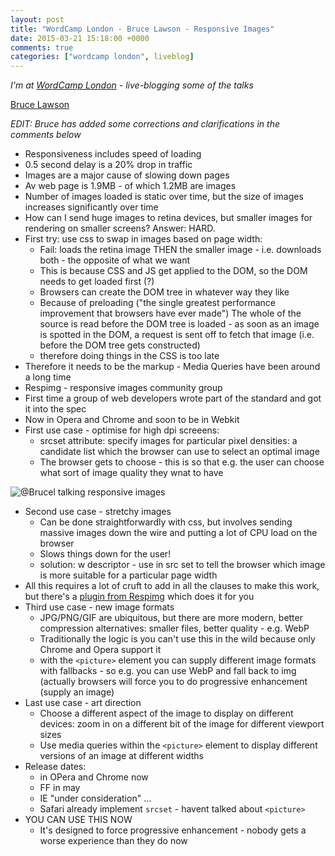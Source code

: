 ```yaml
---
layout: post
title: "WordCamp London - Bruce Lawson - Responsive Images"
date: 2015-03-21 15:18:00 +0000
comments: true
categories: ["wordcamp london", liveblog]
---
```


_I'm at [WordCamp London](http://london.wordcamp.org/2015/) - live-blogging
some of the talks_

[Bruce Lawson](http://www.brucelawson.co.uk/)

_EDIT: Bruce has added some corrections and clarifications in the comments
below_

* Responsiveness includes speed of loading
*   0.5 second delay is a 20% drop in traffic
* Images are a major cause of slowing down pages
* Av web page is 1.9MB - of which 1.2MB are images
* Number of images loaded is static over time, but the size of images
  increases significantly over time
* How can I send huge images to retina devices, but smaller images for
  rendering on smaller screens? Answer: HARD.
* First try: use css to swap in images based on page width:
    * Fail: loads the retina image THEN the smaller image - i.e. downloads
      both - the opposite of what we want
    * This is because CSS and JS get applied to the DOM, so the DOM needs to
      get loaded first (?)
    * Browsers can create the DOM tree in whatever way they like
    * Because of preloading ("the single greatest performance improvement
      that browsers have ever made") The whole of the source is read before the DOM tree is loaded - as soon
      as an image is spotted in the DOM, a request is sent off to fetch that
      image (i.e. before the DOM tree gets constructed)
    * therefore doing things in the  CSS is too late
* Therefore it needs to be the markup - Media Queries have been around a long
  time
* Respimg - responsive images community group
* First time a group of web developers wrote part of the standard and got it
  into the spec
* Now in Opera and Chrome and soon to be in Webkit
* First use case - optimise for high dpi screeens:
    * srcset attribute: specify images for particular pixel densities: a
      candidate list which the browser can use to select an optimal image
    * The browser gets to choose - this is so that e.g. the user can choose what
      sort of image quality they wnat to have

![@Brucel talking responsive images](https://igcdn-photos-b-a.akamaihd.net/hphotos-ak-xaf1/t51.2885-15/11023186_1799356763623801_1327635725_n.jpg)

* Second use case - stretchy images
    * Can be done straightforwardly with css, but involves sending massive
      images down the wire and putting a lot of CPU load on the browser
    * Slows things down for the user!
    * solution: w descriptor - use in src set to tell the browser which image
      is more suitable for a particular page width
* All this requires a lot of cruft to add in all the clauses to make this work, but
  there's a [plugin from Respimg](https://wordpress.org/plugins/ricg-responsive-images/) which does it for you
* Third use case - new image formats
    * JPG/PNG/GIF are ubiquitous, but there are more modern, better
      compression alternatives: smaller files, better quality - e.g. WebP
    * Traditionally the logic is you can't use this in the wild because only
      Chrome and Opera support it
    * with the `<picture>` element you can supply different image formats with
      fallbacks - so e.g. you can use WebP and fall back to img (actually
      browsers will force you to do progressive enhancement (supply an image)
* Last use case - art direction
    * Choose a different aspect of the image to display on different devices:
      zoom in on a different bit of the image for different viewport sizes
    * Use media queries within the `<picture>` element to display different
      versions of an image at different widths
* Release dates:
    * in OPera and Chrome now
    * FF in may
    * IE "under consideration" ...
    * Safari already implement `srcset` - havent talked about `<picture>`
* YOU CAN USE THIS NOW
   * It's designed to force progressive enhancement - nobody gets a worse
     experience than they do now
